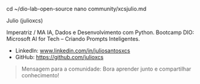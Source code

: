 cd ~/dio-lab-open-source
nano community/xcsjulio.md


 Julio (julioxcs)

Imperatriz / MA
IA, Dados e Desenvolvimento com Python.
Bootcamp DIO: Microsoft AI for Tech – Criando Prompts Inteligentes.
  - LinkedIn: www.linkedin.com/in/juliosantosxcs
  - GitHub: https://github.com/julioxcs  

> Mensagem para a comunidade: Bora aprender junto e compartilhar conhecimento!


